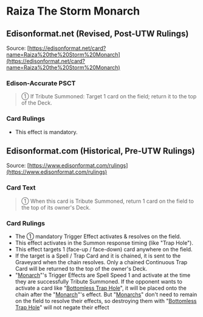 # Raiza The Storm Monarch

## Edisonformat.net (Revised, Post-UTW Rulings)

Source: [https://edisonformat.net/card?name=Raiza%20the%20Storm%20Monarch](https://edisonformat.net/card?name=Raiza%20the%20Storm%20Monarch)

### Edison-Accurate PSCT

> ① If Tribute Summoned: Target 1 card on the field; return it to the top of the Deck.

### Card Rulings

*   This effect is mandatory.


## Edisonformat.com (Historical, Pre-UTW Rulings)

Source: [https://www.edisonformat.com/rulings](https://www.edisonformat.com/rulings)

### Card Text

> ① When this card is Tribute Summoned, return 1 card on the field to the top of its owner's Deck.

### Card Rulings

*   The ① mandatory Trigger Effect activates & resolves on the field.
*   This effect activates in the Summon response timing (like "Trap Hole").
*   This effect targets 1 (face-up / face-down) card anywhere on the field.
*   If the target is a Spell / Trap Card and it is chained, it is sent to the Graveyard when the chain resolves. Only a chained Continuous Trap Card will be returned to the top of the owner's Deck.
*   "[Monarch](https://yugipedia.com/wiki/Monarch)"'s Trigger Effects are Spell Speed 1 and activate at the time they are successfully Tribute Summoned. If the opponent wants to activate a card like "[Bottomless Trap Hole](https://yugipedia.com/wiki/Bottomless_Trap_Hole)", it will be placed onto the chain after the "[Monarch](https://yugipedia.com/wiki/Monarch)"'s effect. But "[Monarchs](https://yugipedia.com/wiki/Monarch)" don't need to remain on the field to resolve their effects, so destroying them with "[Bottomless Trap Hole](https://yugipedia.com/wiki/Bottomless_Trap_Hole)" will not negate their effect


